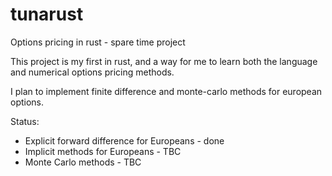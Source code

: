 # tunarust
Options pricing in rust - spare time project

This project is my first in rust, and a way for me to learn both the language and numerical options pricing methods.

I plan to implement finite difference and monte-carlo methods for european options.

Status:

* Explicit forward difference for Europeans - done
* Implicit methods for Europeans - TBC
* Monte Carlo methods - TBC